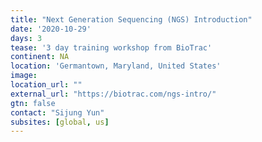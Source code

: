 ```yaml
---
title: "Next Generation Sequencing (NGS) Introduction"
date: '2020-10-29'
days: 3
tease: '3 day training workshop from BioTrac'
continent: NA
location: 'Germantown, Maryland, United States'
image: 
location_url: ""
external_url: "https://biotrac.com/ngs-intro/"
gtn: false
contact: "Sijung Yun"
subsites: [global, us]
---
```

